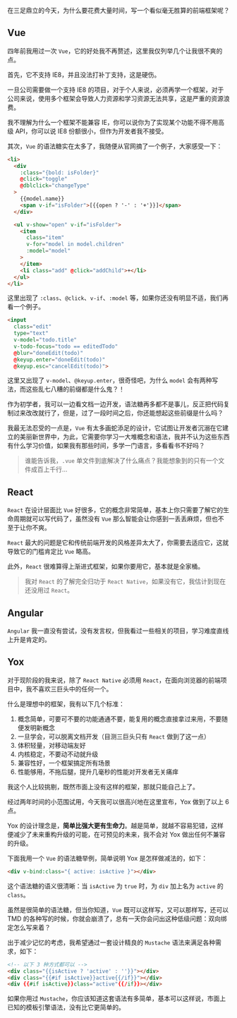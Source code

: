 在三足鼎立的今天，为什么要花费大量时间，写一个看似毫无胜算的前端框架呢？

## Vue

四年前我用过一次 `Vue`，它的好处我不再赘述，这里我仅列举几个让我很不爽的点。

首先，它不支持 IE8，并且没法打补丁支持，这是硬伤。

一旦公司需要做一个支持 IE8 的项目，对于个人来说，必须再学一个框架，对于公司来说，使用多个框架会导致人力资源和学习资源无法共享，这是严重的资源浪费。

我不理解为什么一个框架不能兼容 IE，你可以说你为了实现某个功能不得不用高级 API，你可以说 IE8 份额很小，但作为开发者我不接受。

其次，`Vue` 的语法糖实在太多了，我随便从官网摘了一个例子，大家感受一下：

```html
<li>
  <div
    :class="{bold: isFolder}"
    @click="toggle"
    @dblclick="changeType"
  >
    {{model.name}}
    <span v-if="isFolder">[{{open ? '-' : '+'}}]</span>
  </div>

  <ul v-show="open" v-if="isFolder">
    <item
      class="item"
      v-for="model in model.children"
      :model="model"
    >
    </item>
    <li class="add" @click="addChild">+</li>
  </ul>
</li>
```

这里出现了 `:class`、`@click`、`v-if`、`:model` 等，如果你还没有明显不适，我们再看一个例子。

```html
<input
  class="edit"
  type="text"
  v-model="todo.title"
  v-todo-focus="todo == editedTodo"
  @blur="doneEdit(todo)"
  @keyup.enter="doneEdit(todo)"
  @keyup.esc="cancelEdit(todo)">
```

这里又出现了 `v-model`、`@keyup.enter`，很奇怪吧，为什么 `model` 会有两种写法，而这些乱七八糟的前缀都是什么鬼？！

作为初学者，我可以一边看文档一边开发，语法糖再多都不是事儿，反正把代码复制过来改改就行了，但是，过了一段时间之后，你还能想起这些前缀是什么吗？

我最无法忍受的一点是，`Vue` 有太多画蛇添足的设计，它试图让开发者沉溺在它建立的美丽新世界中，为此，它需要你学习一大堆概念和语法，我并不认为这些东西有什么学习价值，如果我有那些时间，多学一门语言，多看看书不好吗？

> 谁能告诉我，`.vue` 单文件到底解决了什么痛点？我能想象到的只有一个文件成百上千行...

## React

`React` 在设计层面比 `Vue` 好很多，它的概念非常简单，基本上你只需要了解它的生命周期就可以写代码了，虽然没有 `Vue` 那么智能会让你感到一丢丢麻烦，但也不至于让你不爽。

`React` 最大的问题是它和传统前端开发的风格差异太大了，你需要去适应它，这就导致它的门槛肯定比 `Vue` 略高。

此外，`React` 很难算得上渐进式框架，如果你要用它，基本就是全家桶。

> 我对 `React` 的了解完全归功于 `React Native`，如果没有它，我估计到现在还没用过 `React`。

## Angular

`Angular` 我一直没有尝试，没有发言权，但我看过一些相关的项目，学习难度直线上升是肯定的。

## Yox

对于现阶段的我来说，除了 `React Native` 必须用 `React`，在面向浏览器的前端项目中，我不喜欢三巨头中的任何一个。

什么是理想中的框架，我有以下几个标准：

1. 概念简单，可要可不要的功能通通不要，能复用的概念直接拿过来用，不要随便发明新概念
2. 一旦学会，可以脱离文档开发（目测三巨头只有 `React` 做到了这一点）
3. 体积轻量，对移动端友好
4. 内核稳定，不要动不动就升级
5. 兼容性好，一个框架搞定所有场景
6. 性能够用，不拖后腿，提升几毫秒的性能对开发者无关痛痒

我这个人比较挑剔，既然市面上没有这样的框架，那就只能自己上了。

经过两年时间的小范围试用，今天我可以很高兴地在这里宣布，Yox 做到了以上 6 点。

Yox 的设计理念是，**简单比强大更有生命力**。越是简单，就越不容易犯错，这样便减少了未来重构升级的可能，在可预见的未来，我不会对 Yox 做出任何不兼容的升级。

下面我用一个 `Vue` 的语法糖举例，简单说明 Yox 是怎样做减法的，如下：

```html
<div v-bind:class="{ active: isActive }"></div>
```

这个语法糖的语义很清晰：当 `isActive` 为 `true` 时，为 `div` 加上名为 `active` 的 `class`。

虽然是很简单的语法糖，但当你知道，`Vue` 既可以这样写，又可以那样写，还可以 TMD 的各种写的时候，你就会崩溃了，总有一天你会问出这种低级问题：双向绑定怎么写来着？

出于减少记忆的考虑，我希望通过一套设计精良的 `Mustache` 语法来满足各种需求，如下：

```html
<!-- 以下 3 种方式都可以 -->
<div class="{{isActive ? 'active' : ''}}"></div>
<div class="{{#if isActive}}active{{/if}}"></div>
<div {{#if isActive}}class="active"{{/if}}></div>
```

如果你用过 `Mustache`，你应该知道这套语法有多简单，基本可以这样说，市面上已知的模板引擎语法，没有比它更简单的。